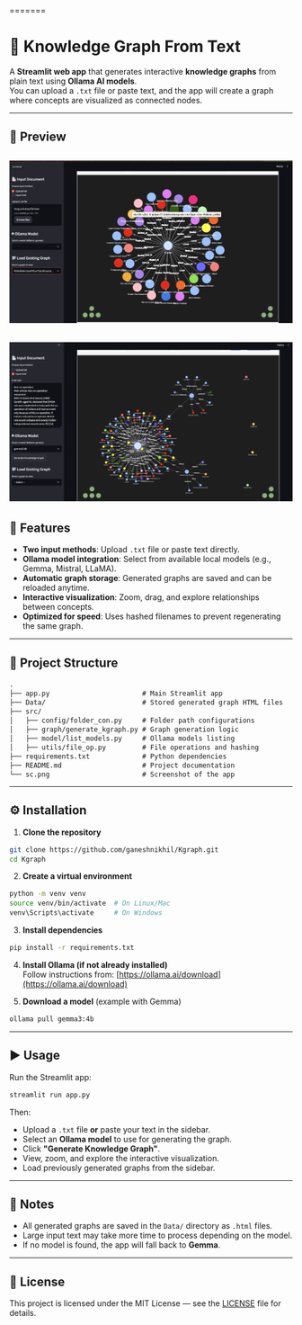 =======
# 🧠 Knowledge Graph From Text

A **Streamlit web app** that generates interactive **knowledge graphs** from plain text using **Ollama AI models**.  
You can upload a `.txt` file or paste text, and the app will create a graph where concepts are visualized as connected nodes.

---

## 📸 Preview

![App Screenshot](sc.png)
------------------------------------------------------------------
![App Screenshot](n_sc.png)
---

## 🚀 Features

- **Two input methods**: Upload `.txt` file or paste text directly.
- **Ollama model integration**: Select from available local models (e.g., Gemma, Mistral, LLaMA).
- **Automatic graph storage**: Generated graphs are saved and can be reloaded anytime.
- **Interactive visualization**: Zoom, drag, and explore relationships between concepts.
- **Optimized for speed**: Uses hashed filenames to prevent regenerating the same graph.

---

## 📂 Project Structure

```
.
├── app.py                       # Main Streamlit app
├── Data/                        # Stored generated graph HTML files
├── src/
│   ├── config/folder_con.py     # Folder path configurations
│   ├── graph/generate_kgraph.py # Graph generation logic
│   ├── model/list_models.py     # Ollama models listing
│   ├── utils/file_op.py         # File operations and hashing
├── requirements.txt             # Python dependencies
├── README.md                    # Project documentation
└── sc.png                       # Screenshot of the app
```

---

## ⚙️ Installation

1. **Clone the repository**
```bash
git clone https://github.com/ganeshnikhil/Kgraph.git
cd Kgraph
```

2. **Create a virtual environment**
```bash
python -m venv venv
source venv/bin/activate  # On Linux/Mac
venv\Scripts\activate     # On Windows
```

3. **Install dependencies**
```bash
pip install -r requirements.txt
```

4. **Install Ollama (if not already installed)**  
Follow instructions from: [https://ollama.ai/download](https://ollama.ai/download)

5. **Download a model** (example with Gemma)
```bash
ollama pull gemma3:4b
```

---

## ▶️ Usage

Run the Streamlit app:
```bash
streamlit run app.py
```

Then:
- Upload a `.txt` file **or** paste your text in the sidebar.
- Select an **Ollama model** to use for generating the graph.
- Click **"Generate Knowledge Graph"**.
- View, zoom, and explore the interactive visualization.
- Load previously generated graphs from the sidebar.

---

## 📌 Notes

- All generated graphs are saved in the `Data/` directory as `.html` files.
- Large input text may take more time to process depending on the model.
- If no model is found, the app will fall back to **Gemma**.

---

## 📜 License
This project is licensed under the MIT License — see the [LICENSE](LICENSE) file for details.

